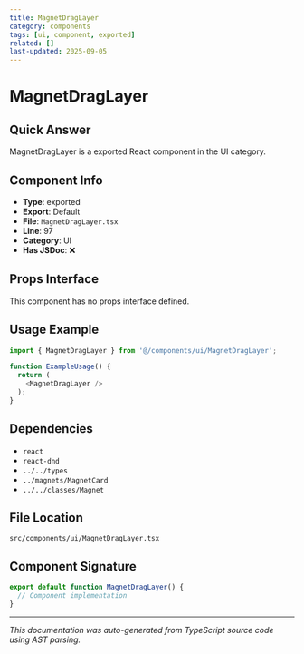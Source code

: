 ```yaml
---
title: MagnetDragLayer
category: components
tags: [ui, component, exported]
related: []
last-updated: 2025-09-05
---
```


# MagnetDragLayer

## Quick Answer
MagnetDragLayer is a exported React component in the UI category.

## Component Info

- **Type**: exported
- **Export**: Default
- **File**: `MagnetDragLayer.tsx`
- **Line**: 97
- **Category**: UI
- **Has JSDoc**: ❌

## Props Interface

This component has no props interface defined.

## Usage Example

```typescript
import { MagnetDragLayer } from '@/components/ui/MagnetDragLayer';

function ExampleUsage() {
  return (
    <MagnetDragLayer />
  );
}
```

## Dependencies


- `react`
- `react-dnd`
- `../../types`
- `../magnets/MagnetCard`
- `../../classes/Magnet`


## File Location

`src/components/ui/MagnetDragLayer.tsx`

## Component Signature

```typescript
export default function MagnetDragLayer() { 
  // Component implementation
}
```

---

*This documentation was auto-generated from TypeScript source code using AST parsing.*